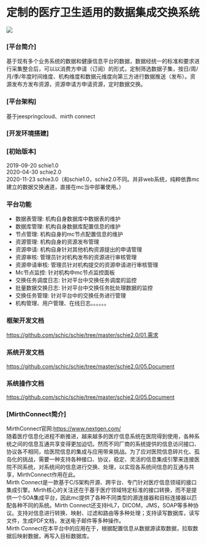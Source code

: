 # 定制的医疗卫生适用的数据集成交换系统
![](https://https://github.com/schic/schie/blob/master/schie2.0/04.%E6%B5%8B%E8%AF%95/%E7%99%BB%E5%BD%95%E9%A1%B5%E9%9D%A2.png) 
### [平台简介]
基于现有多个业务系统的数据和健康信息平台的数据，数据经统一的标准和要求进行采集整合后，可以以消费方申请（订阅）的形式，定制筛选数据子集，按日/周/月/季/年度时间维度、机构维度和数据元维度向第三方进行数据推送（发布）。资源发布方发布资源，资源申请方申请资源，定时数据交换。
### [平台架构]
基于jeespringcloud、mirth connect
### [开发环境搭建]
### [初始版本]
2019-09-20    schie1.0 <br/>
2020-04-30    schie2.0 <br/>
2020-11-23    schie3.0（和schie1.0，schie2.0不同。并非web系统，纯粹依靠mc建立的数据交换通道，直接在mc当中部署使用。）
### 平台功能
* 数据表管理:  机构自身数据库中数据表的维护<br/>
* 数据库管理:  机构自身数据库配置信息的维护<br/>
* 节点管理:  机构自身的mc节点配置信息的维护<br/>
* 资源管理:  机构自身的资源发布管理<br/>
* 资源申请:  机构自身针对其他机构资源提出的申请管理<br/>
* 资源审核:  管理员针对机构发布的资源进行审核管理<br/>
* 资源申请审核:  管理员针对机构提交的资源申请进行审核管理<br/>
* Mc节点监控:  针对机构中mc节点监控面板<br/>
* 交换任务调度日志:  针对平台中交换任务调度的监控<br/>
* 批量数据交换日志:  针对平台中交换任务批处理数据的监控<br/>
* 交换任务管理:  针对平台中的交换任务进行管理<br/>
* 机构管理、用户管理、在线日志。。。。。。<br/>
### 框架开发文档
https://github.com/schic/schie/tree/master/schie2.0/01.需求

### 系统开发文档
https://github.com/schic/schie/tree/master/schie2.0/05.Document

### 系统操作文档
https://github.com/schic/schie/tree/master/schie2.0/05.Document

### [MirthConnect简介]
MirthConnect官网:https://www.nextgen.com/<br/>
随着医疗信息化进程不断推进，越来越多的医疗信息系统在医院得到使用，各种系统之间的信息互通共享变得更加迫切。然而不同厂商的系统提供的信息访问接口、协议各不相同，给医院信息的集成与应用带来挑战。为了应对医院信息碎片化、孤岛化的挑战，需要一种支持各种接口、协议，稳定、灵活的信息集成引擎来连接医院不同系统，对系统间的信息进行交换、处理，以实现各系统间信息的互通与共享，MirthConnect作用在此。<br/>
Mirth Connect是一款基于C/S架构开源、跨平台、专门针对医疗信息领域的接口集成引擎。Mirth核心的关注还在于基于医疗领域特定标准的接口转换，而不是提供一个SOA集成平台，因此mc提供了各种不同类型的源连接器和目标连接器以匹配各种不同的系统。Mirth Connect还支持HL7，DICOM，JMS，SOAP等多种协议。支持对信息进行转换、映射、过滤和路由等多种处理；支持读写数据库，读写文件，生成PDF文档，发送电子邮件等多种操作。<br/>
Mirth Connect在本平台中的应用在于，根据配置信息从数据源读取数据，拉取数据后映射数据，再写入目标数据库。

